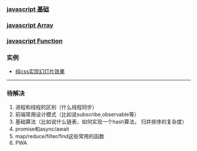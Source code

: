 ### [javascript 基础](note/Base.md)

### [javascript Array](note/Array.md)

### [javascript Function](note/Function.md)

### 实例

* [纯css实现幻灯片效果](code/prue-css-silder-1.html)

---

### 待解决

1. 进程和线程的区别（什么线程同步）
2. 前端常用设计模式（比如说subscribe,observable等）
3. 基础算法（比如说什么链表，如何实现一个hash算法， 归并排序的复杂度）
4. promise和async/await
5. map/reduce/filter/find这些常用的函数 
6.  PWA